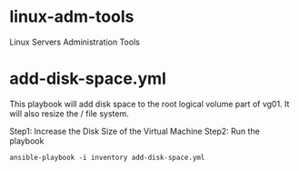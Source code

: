 # linux-adm-tools
Linux Servers Administration Tools
# add-disk-space.yml
This playbook will add disk space to the root logical volume part of vg01.
It will also resize the / file system.

Step1: Increase the Disk Size of the Virtual Machine
Step2: Run the playbook
```
ansible-playbook -i inventory add-disk-space.yml
```


